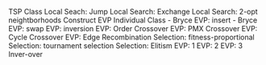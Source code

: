 TSP Class
Local Seach: Jump
Local Search: Exchange
Local Search: 2-opt neightborhoods
Construct EVP Individual Class - Bryce
EVP: insert - Bryce
EVP: swap
EVP: inversion
EVP: Order Crossover
EVP: PMX Crossover
EVP: Cycle Crossover
EVP: Edge Recombination
Selection: fitness-proportional
Selection: tournament selection
Selection: Elitism
EVP: 1
EVP: 2
EVP: 3
Inver-over